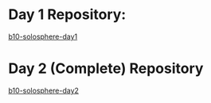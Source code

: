 # Day 1 Repository:
[b10-solosphere-day1](https://github.com/shakilahmedatik/b10-solosphere-day1)

# Day 2 (Complete) Repository
[b10-solosphere-day2](https://github.com/shakilahmedatik/b10-solosphere-day2-complete)

